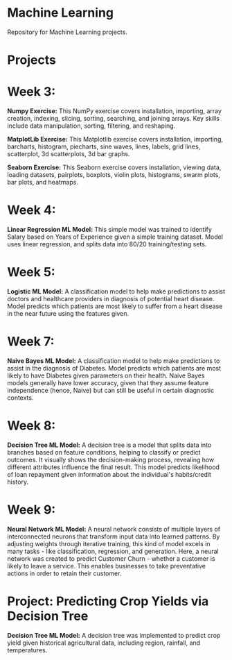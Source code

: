 # Machine Learning</br>
Repository for Machine Learning projects.</br>

# Projects</br>

# Week 3: </br>
**Numpy Exercise:**  This NumPy exercise covers installation, importing, array creation, indexing, slicing, sorting, searching, and joining arrays. Key skills include data manipulation, sorting, filtering, and reshaping. </br>

**MatplotLib Exercise:**  This Matplotlib exercise covers installation, importing, barcharts, histogram, piecharts, sine waves, lines, labels, grid lines, scatterplot, 3d scatterplots, 3d bar graphs.</br>

**Seaborn Exercise:**  This Seaborn exercise covers installation, viewing data, loading datasets, pairplots, boxplots, violin plots, histograms, swarm plots, bar plots, and heatmaps. </br>

# Week 4: </br>
**Linear Regression ML Model:** This simple model was trained to identify Salary based on Years of Experience given a simple training dataset. Model uses linear regression, and splits data into 80/20 training/testing sets.

# Week 5: </br>
**Logistic ML Model:** A classification model to help make predictions to assist doctors and healthcare providers in diagnosis of potential heart disease. Model predicts which patients are most likely to suffer from a heart disease in the near future using the features given.

# Week 7: <br/>
**Naive Bayes ML Model:** A classification model to help make predictions to assist in the diagnosis of Diabetes. Model predicts which patients are most likely to have Diabetes given parameters on their health. Naive Bayes models generally have lower accuracy, given that they assume feature independence (hence, Naive) but can still be useful in certain diagnostic contexts. 

# Week 8: <br/>
**Decision Tree ML Model:** A decision tree is a model that splits data into branches based on feature conditions, helping to classify or predict outcomes. It visually shows the decision-making process, revealing how different attributes influence the final result. This model predicts likelihood of loan repayment given information about the individual's habits/credit history.

# Week 9: <br/>
**Neural Network ML Model:** A neural network consists of multiple layers of interconnected neurons that transform input data into learned patterns. By adjusting weights through iterative training, this kind of model excels in many tasks - like classification, regression, and generation. Here, a neural network was created to predict Customer Churn - whether a customer is likely to leave a service. This enables businesses to take preventative actions in order to retain their customer.

# Project:  Predicting Crop Yields via Decision Tree
**Decision Tree ML Model:** A decision tree was implemented to predict crop yield given historical agricultural data, including region, rainfall, and temperatures. 
